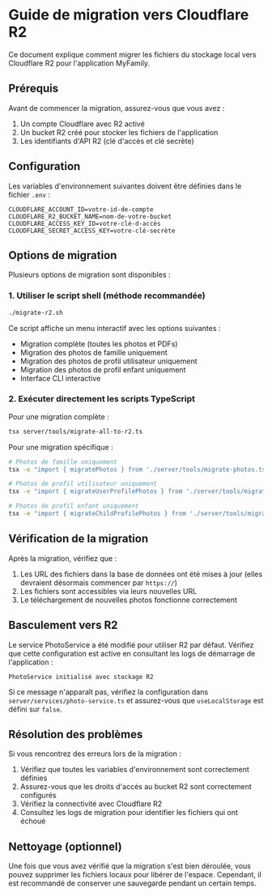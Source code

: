 # Guide de migration vers Cloudflare R2

Ce document explique comment migrer les fichiers du stockage local vers Cloudflare R2 pour l'application MyFamily.

## Prérequis

Avant de commencer la migration, assurez-vous que vous avez :

1. Un compte Cloudflare avec R2 activé
2. Un bucket R2 créé pour stocker les fichiers de l'application
3. Les identifiants d'API R2 (clé d'accès et clé secrète)

## Configuration

Les variables d'environnement suivantes doivent être définies dans le fichier `.env` :

```
CLOUDFLARE_ACCOUNT_ID=votre-id-de-compte
CLOUDFLARE_R2_BUCKET_NAME=nom-de-votre-bucket
CLOUDFLARE_ACCESS_KEY_ID=votre-clé-d-accès
CLOUDFLARE_SECRET_ACCESS_KEY=votre-clé-secrète
```

## Options de migration

Plusieurs options de migration sont disponibles :

### 1. Utiliser le script shell (méthode recommandée)

```bash
./migrate-r2.sh
```

Ce script affiche un menu interactif avec les options suivantes :
- Migration complète (toutes les photos et PDFs)
- Migration des photos de famille uniquement
- Migration des photos de profil utilisateur uniquement
- Migration des photos de profil enfant uniquement
- Interface CLI interactive

### 2. Exécuter directement les scripts TypeScript

Pour une migration complète :
```bash
tsx server/tools/migrate-all-to-r2.ts
```

Pour une migration spécifique :
```bash
# Photos de famille uniquement
tsx -e "import { migratePhotos } from './server/tools/migrate-photos.ts'; migratePhotos().then(() => process.exit(0));"

# Photos de profil utilisateur uniquement
tsx -e "import { migrateUserProfilePhotos } from './server/tools/migrate-profile-photos.ts'; migrateUserProfilePhotos().then(() => process.exit(0));"

# Photos de profil enfant uniquement
tsx -e "import { migrateChildProfilePhotos } from './server/tools/migrate-profile-photos.ts'; migrateChildProfilePhotos().then(() => process.exit(0));"
```

## Vérification de la migration

Après la migration, vérifiez que :

1. Les URL des fichiers dans la base de données ont été mises à jour (elles devraient désormais commencer par `https://`)
2. Les fichiers sont accessibles via leurs nouvelles URL
3. Le téléchargement de nouvelles photos fonctionne correctement

## Basculement vers R2

Le service PhotoService a été modifié pour utiliser R2 par défaut. Vérifiez que cette configuration est active en consultant les logs de démarrage de l'application :

```
PhotoService initialisé avec stockage R2
```

Si ce message n'apparaît pas, vérifiez la configuration dans `server/services/photo-service.ts` et assurez-vous que `useLocalStorage` est défini sur `false`.

## Résolution des problèmes

Si vous rencontrez des erreurs lors de la migration :

1. Vérifiez que toutes les variables d'environnement sont correctement définies
2. Assurez-vous que les droits d'accès au bucket R2 sont correctement configurés
3. Vérifiez la connectivité avec Cloudflare R2
4. Consultez les logs de migration pour identifier les fichiers qui ont échoué

## Nettoyage (optionnel)

Une fois que vous avez vérifié que la migration s'est bien déroulée, vous pouvez supprimer les fichiers locaux pour libérer de l'espace. Cependant, il est recommandé de conserver une sauvegarde pendant un certain temps.